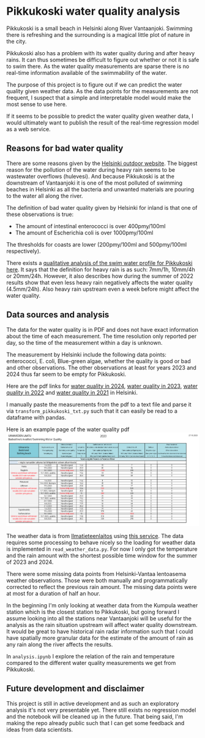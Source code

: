 # Pikkukoski water quality analysis

Pikkukoski is a small beach in Helsinki along River Vantaanjoki. Swimming there is refreshing and the surrounding is
a magical little plot of nature in the city.

Pikkukoski also has a problem with its water quality during and after heavy rains. It can thus sometimes be difficult to figure
out whether or not it is safe to swim there. As the water quality measurements are sparse there is no real-time information
available of the swimmability of the water.

The purpose of this project is to figure out if we can predict the water quality given weather data.
As the data points for the measurements are not frequent, I suspect that a simple and interpretable model would make
the most sense to use here.

If it seems to be possible to predict the water quality given weather data, I would ultimately want to publish the
result of the real-time regression model as a web service.

## Reasons for bad water quality

There are some reasons given by the
[Helsinki outdoor website](https://www.hel.fi/fi/kulttuuri-ja-vapaa-aika/ulkoilu-puistot-ja-luontokohteet/uimarannat/uimaveden-laatu-ja-sinilevat).
The biggest reason for the pollution of the water during heavy rain seems to be wastewater overflows (hulevesi).
And because Pikkukoski is at the downstream of Vantaanjoki it is one of the most polluted of swimming beaches in Helsinki
as all the bacteria and unwanted materials are pouring to the water all along the river.

The definition of bad water quality given by Helsinki for inland is that one of these observations is true:
* The amount of intestinal enterococci is over 400pmy/100ml
* The amount of Escherichia coli is over 1000pmy/100ml

The thresholds for coasts are lower (200pmy/100ml and 500pmy/100ml respectively).

There exists a [qualitative analysis of the swim water profile for Pikkukoski here](https://www.hel.fi/static/ymk/uimavedet/uimavesiprofiili-pikkukoski.pdf).
It says that the definition for heavy rain is as such: 7mm/1h, 10mm/4h or 20mm/24h. However, it also describes how during
the summer of 2022 results show that even less heavy rain negatively affects the water quality (4.5mm/24h). Also heavy rain
upstream even a week before might affect the water quality.

## Data sources and analysis

The data for the water quality is in PDF and does not have exact information about the time of each measurement. The time resolution
only reported per day, so the time of the measurement within a day is unknown.

The measurement by Helsinki include the following data points: enterococci, E. coli, Blue-green algae, whether the quality is good or
bad and other observations. The other observations at least for years 2023 and 2024 thus far seem to be empty for Pikkukoski.

Here are the pdf links for [water quality in 2024](https://www.hel.fi/static/liitteet/kaupunkiymparisto/kulttuuri-ja-vapaa-aika/uimarannat/Uimavedenlaatu_2024.pdf),
[water quality in 2023](https://www.hel.fi/static/liitteet/kaupunkiymparisto/kulttuuri-ja-vapaa-aika/uimarannat/Uimavedenlaatu_2023.pdf),
[water quality in 2022](https://www.hel.fi/static/liitteet-2019/Kymp/kulttuuri-ja-vapaa-aika/Uimavedenlaatu_2022.pdf)
and [water quality in 2021](https://www.hel.fi/static/liitteet-2019/Kymp/kulttuuri-ja-vapaa-aika/Uimavedenlaatu_2021.pdf) in Helsinki.

I manually paste the measurements from the pdf to a text file and parse it via `transform_pikkukoski_txt.py` such that it can
easily be read to a dataframe with pandas.

Here is an example page of the water quality pdf
![Example of the pdf page of Pakila, Pikkukoski and Tapaninvainio water quality in 2023](pics/pdf_page_example.png)

The weather data is from [Ilmatieteenlaitos](https://www.ilmatieteenlaitos.fi/) using [this service](https://www.ilmatieteenlaitos.fi/havaintojen-lataus).
The data requires some processing to behave nicely so the loading for weather data is implemented in `read_weather_data.py`.
For now I only got the temperature and the rain amount with the shortest possible time window for the summer of 2023 and
2024.

There were some missing data points from Helsinki-Vantaa lentoasema weather observations. Those were both manually and programmatically corrected to
reflect the previous rain amount. The missing data points were at most for a duration of half an hour.

In the beginning I'm only looking at weather data from the Kumpula weather station which is the closest station to Pikkukoski,
but going forward I assume looking into all the stations near Vantaanjoki will be useful for the analysis as the rain situation
upstream will affect water quality downstream. It would be great to have historical rain radar information such that I could
have spatially more granular data for the estimate of the amount of rain as any rain along the river affects the results.

In `analysis.ipynb` I explore the relation of the rain and temperature compared to the different water quality measurements
we get from Pikkukoski.

## Future development and disclaimer

This project is still in active development and as such an exploratory analysis it's not very presentable yet. There still exists no regression model
and the notebook will be cleaned up in the future. That being said, I'm making the repo already public such that I can get some feedback and ideas
from data scientists.